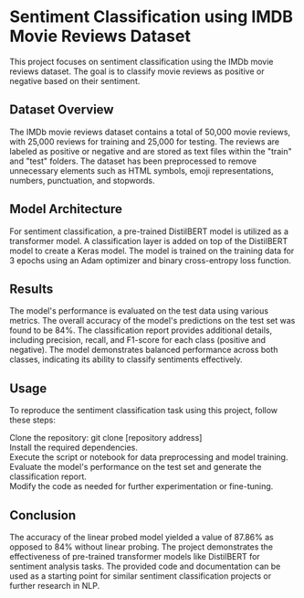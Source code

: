 # Sentiment Classification using IMDB Movie Reviews Dataset
This project focuses on sentiment classification using the IMDb movie reviews dataset. The goal is to classify movie reviews as positive or negative based on their sentiment.

## Dataset Overview
The IMDb movie reviews dataset contains a total of 50,000 movie reviews, with 25,000 reviews for training and 25,000 for testing. The reviews are labeled as positive or negative and are stored as text files within the "train" and "test" folders. The dataset has been preprocessed to remove unnecessary elements such as HTML symbols, emoji representations, numbers, punctuation, and stopwords.

## Model Architecture
For sentiment classification, a pre-trained DistilBERT model is utilized as a transformer model. A classification layer is added on top of the DistilBERT model to create a Keras model. The model is trained on the training data for 3 epochs using an Adam optimizer and binary cross-entropy loss function.

## Results
The model's performance is evaluated on the test data using various metrics. The overall accuracy of the model's predictions on the test set was found to be 84%. The classification report provides additional details, including precision, recall, and F1-score for each class (positive and negative). The model demonstrates balanced performance across both classes, indicating its ability to classify sentiments effectively.

## Usage
To reproduce the sentiment classification task using this project, follow these steps:

Clone the repository: git clone [repository address] \
Install the required dependencies. \
Execute the script or notebook for data preprocessing and model training. \
Evaluate the model's performance on the test set and generate the classification report. \
Modify the code as needed for further experimentation or fine-tuning.

## Conclusion
The accuracy of the linear probed model yielded a value of 87.86% as opposed to 84% without linear probing. The project demonstrates the effectiveness of pre-trained transformer models like DistilBERT for sentiment analysis tasks. The provided code and documentation can be used as a starting point for similar sentiment classification projects or further research in NLP.
